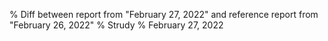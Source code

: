 % Diff between report from "February 27, 2022" and reference report from "February 26, 2022"
% Strudy
% February 27, 2022


